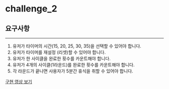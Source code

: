 # challenge_2


## 요구사항
---
1. 유저가 타이머의 시간(15, 20, 25, 30, 35)을 선택할 수 있어야 합니다.
2. 유저가 타이머를 재설정 (리셋)할 수 있어야 합니다.
3. 유저가 한 사이클을 완료한 횟수를 카운트해야 합니다.
4. 유저가 4개의 사이클(1라운드)를 완료한 횟수를 카운트해야 합니다.
5. 각 라운드가 끝나면 사용자가 5분간 휴식을 취할 수 있어야 합니다.

[구현 영상 보기](https://i.imgur.com/Q461JuV.mp4)
